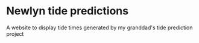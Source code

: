 # Newlyn tide predictions

A website to display tide times generated by my granddad's tide prediction project